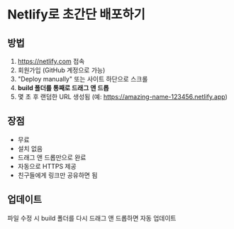 # Netlify로 초간단 배포하기

## 방법
1. https://netlify.com 접속
2. 회원가입 (GitHub 계정으로 가능)
3. "Deploy manually" 또는 사이트 하단으로 스크롤
4. **build 폴더를 통째로 드래그 앤 드롭**
5. 몇 초 후 랜덤한 URL 생성됨 (예: https://amazing-name-123456.netlify.app)

## 장점
- 무료
- 설치 없음
- 드래그 앤 드롭만으로 완료
- 자동으로 HTTPS 제공
- 친구들에게 링크만 공유하면 됨

## 업데이트
파일 수정 시 build 폴더를 다시 드래그 앤 드롭하면 자동 업데이트